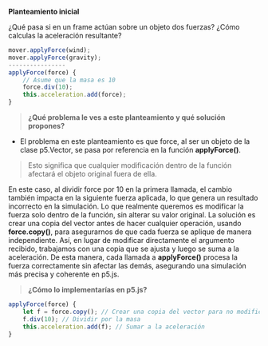 **Planteamiento inicial**

¿Qué pasa si en un frame actúan sobre un objeto dos fuerzas? ¿Cómo calculas la aceleración resultante?
```js
mover.applyForce(wind);
mover.applyForce(gravity);
----------------
applyForce(force) {
    // Asume que la masa es 10
    force.div(10);
    this.acceleration.add(force);
}
```
> **¿Qué problema le ves a este planteamiento y qué solución propones?**

* El problema en este planteamiento es que force, al ser un objeto de la clase p5.Vector, se pasa por referencia en la función **applyForce()**.

> Esto significa que cualquier modificación dentro de la función afectará el objeto original fuera de ella.

En este caso, al dividir force por 10 en la primera llamada, el cambio también impacta en la siguiente fuerza aplicada, 
lo que genera un resultado incorrecto en la simulación.
Lo que realmente queremos es modificar la fuerza solo dentro de la función, sin alterar su valor original. La solución es crear una copia del vector antes de hacer cualquier operación, 
usando **force.copy()**, para asegurarnos de que cada fuerza se aplique de manera independiente. Así, en lugar de modificar directamente el argumento recibido, trabajamos con una copia que 
se ajusta y luego se suma a la aceleración. De esta manera, cada llamada a **applyForce()** procesa la fuerza correctamente sin afectar las demás, asegurando una simulación más precisa y 
coherente en p5.js.

> **¿Cómo lo implementarías en p5.js?**
```js
applyForce(force) {
    let f = force.copy(); // Crear una copia del vector para no modificar el original
    f.div(10); // Dividir por la masa
    this.acceleration.add(f); // Sumar a la aceleración
} 
```

